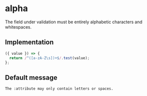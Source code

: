 # alpha

The field under validation must be entirely alphabetic characters and whitespaces.

## Implementation

```js
({ value }) => {
  return /^([a-zA-Z\s])+$/.test(value);
};
```

## Default message

```
The :attribute may only contain letters or spaces.
```
